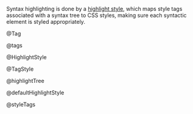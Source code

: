 Syntax highlighting is done by a [highlight
style](#highlight.HighlightStyle), which maps style tags associated
with a syntax tree to CSS styles, making sure each syntactic element
is styled appropriately.

@Tag

@tags

@HighlightStyle

@TagStyle

@highlightTree

@defaultHighlightStyle

@styleTags
